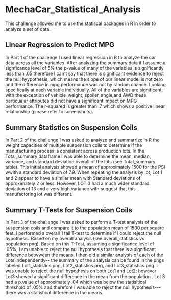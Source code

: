 # MechaCar_Statistical_Analysis
This challenge allowed me to use the statiscal packages in R in order to analyze a set of data. 

## Linear Regression to Predict MPG

In Part 1 of the challenge I used linear regression in R to analyze the car data across all the variables. After analyzing the summary data if I assume a signficance level of 5% the p-value of many of the variables is significantly less than .05 therefore I can't say that there is significant evidence to reject the null hyypothesis, which means the slope of our linear model is not zero and the difference in mpg performance was not by random chance.  Looking specifically at each variable individually. All of the variables are significant, with the exception of vehicle_weight, spoiler_angle,and AWD these particualar attributes did not have a significant impact on MPG performance. The r-squared is greater than .7 which shows a positive linear relationship (please refer to screenshots).

## Summary Statistics on Suspension Coils
In Part 2 of the challenge I was asked to analyze and summarrize in R the weight capacities of multiple suspension coils to determine if the manufacturing process is consistent across production lots.  In the Total_summary dataframe I was able to determine the mean, median, variance, and standard deviation overall of the lots (see Total_summary table). This initial analysis showed a mean of approximately 1500 for the PSI wwith a standard deviation of 7.9. When repeating the analysis by lot, Lot 1 and 2 appear to have a similar mean with Standard deviations of approximately 2 or less. However, LOT 3 had a much wider standard deviation of 13 and a very high variance with suggest that this manufactoring lot was different.

## Summary T-Tests for Suspension Coils
In Part 3 of the challenge I was asked to perform a T-test analysis of the suspension coils and compare it to the population mean of 1500 per square feet. I performed a overall 1 tail T-test to determine if I could reject the null hypothesis. Based on my overall analysis (see overall_statistics vs population png). Based on this T-Test, assuming a significance level of .05%, I am unable to reject the null hypothesis that there is a significant difference betwween the means.  I then did a similar analysis of each of the Lots independently-- the summary of the analysis can be found in the pngs labeled Lot1_statistics.png, Lot2_statistics.png, and Lot3_statistics.png. I was unable to reject the null hypothesis on both Lot1 and Lot2; however Lot3 showed a significant difference in the mean from the population . Lot 3 had a p.value of approximately .04 which was below the statisitical threshold of .05% and therefore I was able to reject the null hypothesis---there was a statistical difference in the means.
